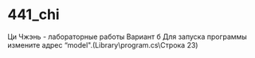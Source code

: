 # 441_chi
Ци Чжэнь - лабораторные работы
Вариант б
Для запуска программы измените адрес “model".(Library\program.cs\Строка 23)
